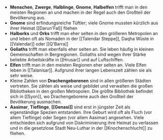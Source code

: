 
- **Menschen**, **Zwerge**, **Halblinge**, **Gnome**, **Halbelfen** trifft man in den meisten Regionen an und machen in der Regel auch den Großteil der Bevölkerung aus.
- **Gnome** sind erfindungsreiche Tüftler; viele Gnome mussten kürzlich aus ihrer Heimat [[Darun'Fal]] fliehen
- **Halborks** und **Orks** trifft man eher selten in den größeren Metropolen an und leben oft als Nomaden in der [[Talendar Steppe]], Daqha Wüste in [[Valendar]] oder [[Q'Barra]]
- **Goliaths** trifft man ebenfalls eher selten an. Sie leben häufig in kleinen Gemeinschaften in Bergregionen. Goliaths sind wegen ihrer Stärke beliebte Arbeitskräfte in [[Hrusar]] und auf Luftschiffen.
- **Elfen** trifft man in den meisten Regionen eher selten an. Viele Elfen leben in [[Talanisar]]. Aufgrund ihrer langen Lebenszeit zählen sie als sehr weise.
- Kleine Zahlen von **Drachengeborenen** sind in allen größeren Städten vertreten. Sie zählen als weise und gebildet und verwalten die großen Bibliotheken in den großen Metropolen. Die größte Bibliothek befindet sich in [[Syon]], wo Drachengeborene auch den Großteil der Bevölkerung ausmachen.
- **Aasimar**, **Tieflinge**, **[[Genasi]]** sind erst in jüngster Zeit als eigenständige Spezien entstanden. Ihre Geburt wird oft als Fluch (vor allem Tieflinge) oder Segen (vor allem Aasimar) angesehen. Viele entschieden sich aufgrund von Diskriminierung ihre Heimat zu verlassen und in die gesetzlose Stadt Neu-Luthar in der [[Knochenschlucht]] zu fliehen.


